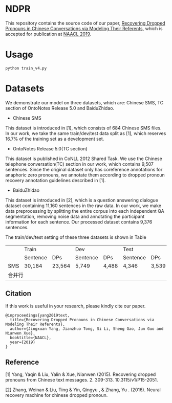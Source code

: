 # NDPR
This repository contains the source code of our paper, [Recovering Dropped Pronouns in Chinese Conversations via Modeling Their Referents](https://google.com), which is accepted for publication at [NAACL 2019](http://naacl2019.org/).

# Usage
```
python train_v4.py 
```

# Datasets
We demonstrate our model on three datasets, which are: Chinese SMS, TC section of OntoNotes Release 5.0 and BaiduZhidao. 
* Chinese SMS

This dataset is introduced in [1], which consists of 684 Chinese SMS files. In our work, we take the same train/dev/test data split as [1], which reserves 16.7% of the training set as a development set.

* OntoNotes Release 5.0(TC section)

This dataset is published in CoNLL 2012 Shared Task. We use the Chinese telephone conversation(TC) section in our work, which contains 9,507 sentences. Since the original dataset only has coreference annotations for anaphoric zero pronouns, we annotate them according to dropped pronoun recovery annotation guidelines described in [1].

* BaiduZhidao

This dataset is introduced in [2], which is a question answering dialogue dataset containing 11,160 sentences in the raw data. In our work, we make data preprocessing by splitting the entire corpus into each independent QA segmentation, removing noise data and annotating the participant information for each sentence. Our processed dataset contains 9,376 sentences.

The train/dev/test setting of these three datasets is shown in Table
<table>
    <tr>
        <td></td> 
        <td colspan="2">Train</td>
        <td colspan="2">Dev</td>
        <td colspan="2">Test</td>
   </tr>
    <tr>
        <td></td> 
        <td>Sentence</td>
        <td>DPs</td>
        <td>Sentence</td>
        <td>DPs</td>
        <td>Sentence</td>
        <td>DPs</td>
   </tr>
    <tr>
        <td>SMS</td> 
        <td>30,184</td>
        <td>23,564</td>
        <td>5,749</td>
        <td>4,488</td>
        <td>4,346</td>
        <td>3,539</td>
    </tr>
    <tr>
        <td colspan="2">合并行</td>    
    </tr>
</table>


## Citation
If this work is useful in your research, please kindly cite our paper.
```
@inproceedings{yang2019text,
  title={Recovering Dropped Pronouns in Chinese Conversations via Modeling Their Referents},
  author={Jingxuan Yang, Jianzhuo Tong, Si Li, Sheng Gao, Jun Guo and Nianwen Xue},
  booktitle={NAACL},
  year={2019}
}
```

## Reference
[1] Yang, Yaqin & Liu, Yalin & Xue, Nianwen (2015). Recovering dropped pronouns from Chinese text messages. 2. 309-313. 10.3115/v1/P15-2051. 

[2] Zhang, Weinan & Liu, Ting & Yin, Qingyu , & Zhang, Yu . (2016). Neural recovery machine for chinese dropped pronoun.
